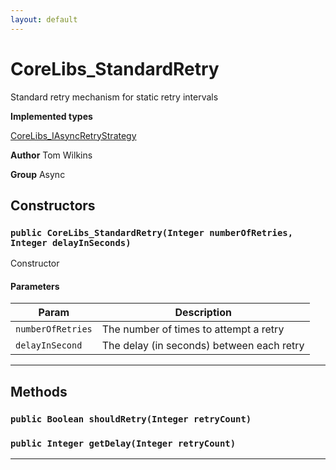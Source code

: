```yaml
---
layout: default
---
```

# CoreLibs_StandardRetry

Standard retry mechanism for static retry intervals


**Implemented types**

[CoreLibs_IAsyncRetryStrategy](./CoreLibs_IAsyncRetryStrategy.md)


**Author** Tom Wilkins


**Group** Async

## Constructors
### `public CoreLibs_StandardRetry(Integer numberOfRetries, Integer delayInSeconds)`

Constructor

#### Parameters

|Param|Description|
|---|---|
|`numberOfRetries`|The number of times to attempt a retry|
|`delayInSecond`|The delay (in seconds) between each retry|

---
## Methods
### `public Boolean shouldRetry(Integer retryCount)`
### `public Integer getDelay(Integer retryCount)`
---
